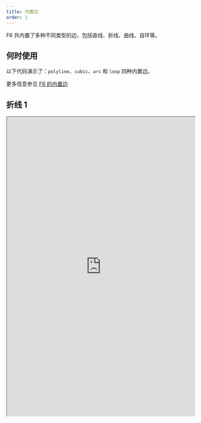 ```yaml
---
title: 内置边
order: 1
---
```


F6 共内置了多种不同类型的边，包括直线、折线、曲线、自环等。

## 何时使用

以下代码演示了：`polyline`、`cubic`、`arc` 和 `loop` 四种内置边。

更多信息参见 [F6 的内置边](/zh/docs/manual/middle/elements/edges/defaultEdge)

## 折线 1

<iframe src="https://herbox-embed.alipay.com/p/f6/demo_elements_polyline1?editorSlider=expand&previewZoom=100" width="100%" height=800/>

## 折线 2

<iframe src="https://herbox-embed.alipay.com/p/f6/demo_elements_polyline2?editorSlider=expand&previewZoom=100" width="100%" height=800/>

## 折线 3

<iframe src="https://herbox-embed.alipay.com/p/f6/demo_elements_polyline3?editorSlider=expand&previewZoom=100" width="100%" height=800/>

## 三次贝塞尔曲线-垂直

<iframe src="https://herbox-embed.alipay.com/p/f6/demo_elements_cubic1?editorSlider=expand&previewZoom=100" width="100%" height=800/>

## 三次贝塞尔曲线-水平

<iframe src="https://herbox-embed.alipay.com/p/f6/demo_elements_cubic2?editorSlider=expand&previewZoom=100" width="100%" height=800/>

## 弧线

<iframe src="https://herbox-embed.alipay.com/p/f6/demo_elements_arc?editorSlider=expand&previewZoom=100" width="100%" height=800/>

## 自环边

<iframe src="https://herbox-embed.alipay.com/p/f6/demo_elements_loop?editorSlider=expand&previewZoom=100" width="100%" height=800/>
